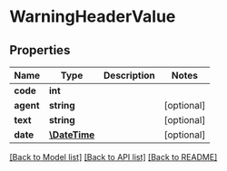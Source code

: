 # WarningHeaderValue

## Properties
Name | Type | Description | Notes
------------ | ------------- | ------------- | -------------
**code** | **int** |  | 
**agent** | **string** |  | [optional] 
**text** | **string** |  | [optional] 
**date** | [**\DateTime**](\DateTime.md) |  | [optional] 

[[Back to Model list]](../README.md#documentation-for-models) [[Back to API list]](../README.md#documentation-for-api-endpoints) [[Back to README]](../README.md)


